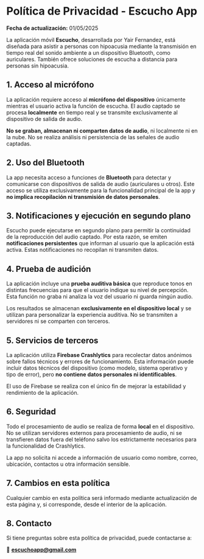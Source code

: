 # Política de Privacidad - Escucho App

**Fecha de actualización:** 01/05/2025

La aplicación móvil **Escucho**, desarrollada por Yair Fernandez, está diseñada para asistir a personas con hipoacusia mediante la transmisión en tiempo real del sonido ambiente a un dispositivo Bluetooth, como auriculares. También ofrece soluciones de escucha a distancia para personas sin hipoacusia.

## 1. Acceso al micrófono

La aplicación requiere acceso al **micrófono del dispositivo** únicamente mientras el usuario activa la función de escucha. El audio captado se procesa **localmente** en tiempo real y se transmite exclusivamente al dispositivo de salida de audio.

**No se graban, almacenan ni comparten datos de audio**, ni localmente ni en la nube. No se realiza análisis ni persistencia de las señales de audio captadas.

## 2. Uso del Bluetooth

La app necesita acceso a funciones de **Bluetooth** para detectar y comunicarse con dispositivos de salida de audio (auriculares u otros). Este acceso se utiliza exclusivamente para la funcionalidad principal de la app y **no implica recopilación ni transmisión de datos personales**.

## 3. Notificaciones y ejecución en segundo plano

Escucho puede ejecutarse en segundo plano para permitir la continuidad de la reproducción del audio captado. Por esta razón, se emiten **notificaciones persistentes** que informan al usuario que la aplicación está activa. Estas notificaciones no recopilan ni transmiten datos.

## 4. Prueba de audición

La aplicación incluye una **prueba auditiva básica** que reproduce tonos en distintas frecuencias para que el usuario indique su nivel de percepción. Esta función no graba ni analiza la voz del usuario ni guarda ningún audio.

Los resultados se almacenan **exclusivamente en el dispositivo local** y se utilizan para personalizar la experiencia auditiva. No se transmiten a servidores ni se comparten con terceros.

## 5. Servicios de terceros

La aplicación utiliza **Firebase Crashlytics** para recolectar datos anónimos sobre fallos técnicos y errores de funcionamiento. Esta información puede incluir datos técnicos del dispositivo (como modelo, sistema operativo y tipo de error), pero **no contiene datos personales ni identificables**.

El uso de Firebase se realiza con el único fin de mejorar la estabilidad y rendimiento de la aplicación.

## 6. Seguridad

Todo el procesamiento de audio se realiza de forma **local** en el dispositivo. No se utilizan servidores externos para procesamiento de audio, ni se transfieren datos fuera del teléfono salvo los estrictamente necesarios para la funcionalidad de Crashlytics.

La app no solicita ni accede a información de usuario como nombre, correo, ubicación, contactos u otra información sensible.

## 7. Cambios en esta política

Cualquier cambio en esta política será informado mediante actualización de esta página y, si corresponde, desde el interior de la aplicación.

## 8. Contacto

Si tiene preguntas sobre esta política de privacidad, puede contactarse a:

📧 **escuchoapp@gmail.com**
